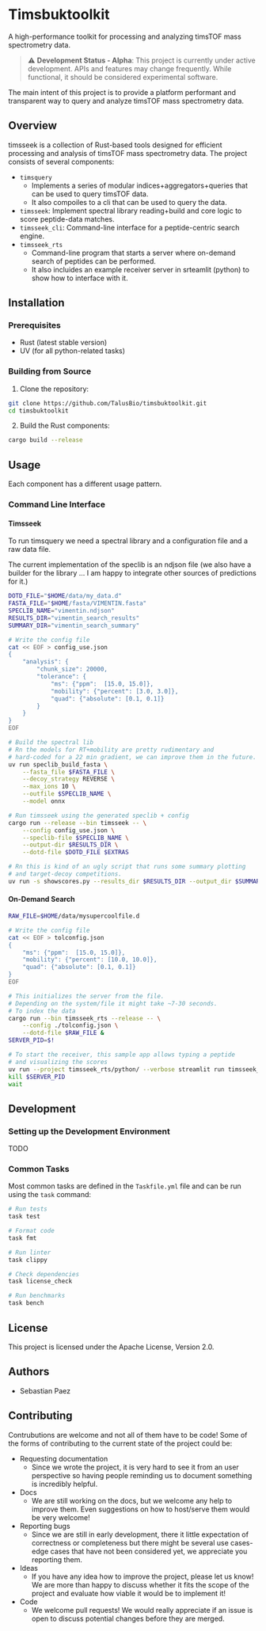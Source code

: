 # Timsbuktoolkit

A high-performance toolkit for processing and analyzing timsTOF mass spectrometry data.

> ⚠️ **Development Status - Alpha**: This project is currently under active development. APIs and features may change frequently. While functional, it should be considered experimental software.

The main intent of this project is to provide a platform performant
and transparent way to query and analyze timsTOF mass spectrometry data.

## Overview

timsseek is a collection of Rust-based tools designed for efficient processing and analysis of timsTOF
mass spectrometry data. The project consists of several components:

- `timsquery`
    - Implements a series of modular indices+aggregators+queries that can be used to query timsTOF data.
    - It also compoiles to a cli that can be used to query the data.
- `timsseek`: Implement spectral library reading+build and core logic to score peptide-data matches.
- `timsseek_cli`: Command-line interface for a peptide-centric search engine.
- `timsseek_rts`
    - Command-line program that starts a server where on-demand search of peptides can be performed.
    - It also incluides an example receiver server in srteamlit (python) to show how to interface with it.

## Installation

### Prerequisites

- Rust (latest stable version)
- UV (for all python-related tasks)

### Building from Source

1. Clone the repository:
```bash
git clone https://github.com/TalusBio/timsbuktoolkit.git
cd timsbuktoolkit
```

2. Build the Rust components:
```bash
cargo build --release
```

## Usage

Each component has a different usage pattern.

### Command Line Interface

#### Timsseek

To run timsquery we need a spectral library and a configuration file and a raw
data file.

The current implementation of the speclib is an ndjson file
(we also have a builder for the library ... I am happy to
integrate other sources of predictions for it.)

```bash
DOTD_FILE="$HOME/data/my_data.d"
FASTA_FILE="$HOME/fasta/VIMENTIN.fasta"
SPECLIB_NAME="vimentin.ndjson"
RESULTS_DIR="vimentin_search_results"
SUMMARY_DIR="vimentin_search_summary"

# Write the config file
cat << EOF > config_use.json
{
    "analysis": {
        "chunk_size": 20000,
        "tolerance": {
            "ms": {"ppm":  [15.0, 15.0]},
            "mobility": {"percent": [3.0, 3.0]},
            "quad": {"absolute": [0.1, 0.1]}
        }
    }
}
EOF

# Build the spectral lib
# Rn the models for RT+mobility are pretty rudimentary and
# hard-coded for a 22 min gradient, we can improve them in the future.
uv run speclib_build_fasta \
    --fasta_file $FASTA_FILE \
    --decoy_strategy REVERSE \
    --max_ions 10 \
    --outfile $SPECLIB_NAME \
    --model onnx

# Run timsseek using the generated speclib + config
cargo run --release --bin timsseek -- \
    --config config_use.json \
    --speclib-file $SPECLIB_NAME \
    --output-dir $RESULTS_DIR \
    --dotd-file $DOTD_FILE $EXTRAS

# Rn this is kind of an ugly script that runs some summary plotting
# and target-decoy competitions.
uv run -s showscores.py --results_dir $RESULTS_DIR --output_dir $SUMMARY_DIR
```

#### On-Demand Search

```bash
RAW_FILE=$HOME/data/mysupercoolfile.d

# Write the config file
cat << EOF > tolconfig.json
{
    "ms": {"ppm":  [15.0, 15.0]},
    "mobility": {"percent": [10.0, 10.0]},
    "quad": {"absolute": [0.1, 0.1]}
}
EOF

# This initializes the server from the file.
# Depending on the system/file it might take ~7-30 seconds.
# To index the data
cargo run --bin timsseek_rts --release -- \
    --config ./tolconfig.json \
    --dotd-file $RAW_FILE &
SERVER_PID=$!

# To start the receiver, this sample app allows typing a peptide
# and visualizing the scores
uv run --project timsseek_rts/python/ --verbose streamlit run timsseek_rts/python/receiver.py
kill $SERVER_PID
wait

```

## Development

### Setting up the Development Environment

TODO

### Common Tasks

Most common tasks are defined in the `Taskfile.yml` file and can be run using the `task` command:

```bash
# Run tests
task test

# Format code
task fmt

# Run linter
task clippy

# Check dependencies
task license_check

# Run benchmarks
task bench
```

## License

This project is licensed under the Apache License, Version 2.0.

## Authors

- Sebastian Paez


## Contributing

Contrubutions are welcome and not all of them have to be code!
Some of the forms of contributing to the current state of the project could be:

- Requesting documentation
    - Since we wrote the project, it is very hard to see it from an user perspective
      so having people reminding us to document something is incredibly helpful.
- Docs
    - We are still working on the docs, but we welcome any help to improve them.
      Even suggestions on how to host/serve them would be very welcome!
- Reporting bugs
    - Since we are still in early development, there it little expectation of
    correctness or completeness but there might be several use cases-edge cases
    that have not been considered yet, we appreciate you reporting them.
- Ideas
    - If you have any idea how to improve the project, please let us know!
      We are more than happy to discuss whether it fits the scope of the project
      and evaluate how viable it would be to implement it!
- Code
    - We welcome pull requests! We would really appreciate if an issue is open 
      to discuss potential changes before they are merged.


